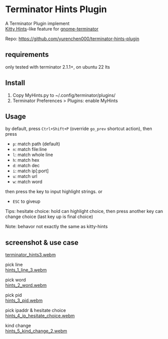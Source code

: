 # Terminator Hints Plugin

A Terminator Plugin implement  
[Kitty Hints][kitty]-like feature for [gnome-terminator][terminator]


[kitty]:https://sw.kovidgoyal.net/kitty/kittens/hints/
[terminator]:https://github.com/gnome-terminator/terminator/issues/669

Repo: https://github.com/yurenchen000/terminator-hints-plugin

## requirements

only tested with terminator 2.1.1+, on ubuntu 22 lts

## Install

1. Copy MyHints.py to ~/.config/terminator/plugins/
2. Terminator Preferences > Plugins: enable MyHints


## Usage

by default, press `Ctrl+Shift+P` (override `go_prev` shortcut action), then press
- `p`: match path (default)
- `n`: match file:line
- `l`: match whole line
- `h`: match hex
- `d`: match dec
- `i`: match ip[:port]
- `u`: match url
- `w`: match word

then press the key to input highlight strings. or 
- `ESC` to giveup

Tips: hesitate choice: hold can highlight choice, then press another key can change choice (last key up is final choice)  

Note: behavor not exactly the same as kitty-hints

## screenshot & use case


[terminator_hints3.webm](https://user-images.githubusercontent.com/8458213/201852859-2e9f5a76-40b3-4859-bc52-33b75099be17.webm)

pick line  
[hints_1_line_3.webm](https://user-images.githubusercontent.com/8458213/205634937-eafc3fe0-ac91-4a43-a68d-4bdc2a1f30d7.webm)

pick word  
[hints_2_word.webm](https://user-images.githubusercontent.com/8458213/205635190-50ee1654-fea4-40d5-8317-c4e68099cabd.webm)

pick pid  
[hints_3_pid.webm](https://user-images.githubusercontent.com/8458213/205635298-b394c7b7-05ac-4c54-bbbf-3c1bcbfe8dff.webm)

pick ipaddr & hesitate choice  
[hints_4_ip_hesitate_choice.webm](https://user-images.githubusercontent.com/8458213/205635361-ae75161a-ee37-4680-bad7-9ad8e28706c0.webm)

kind change  
[hints_5_kind_change_2.webm](https://user-images.githubusercontent.com/8458213/205635441-9d6cba03-3f8d-43b5-87b4-7ab5cf9f27ed.webm)



